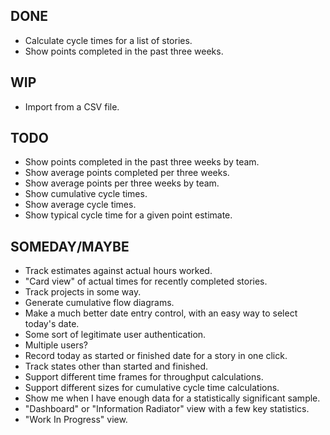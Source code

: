 DONE
----
* Calculate cycle times for a list of stories.
* Show points completed in the past three weeks.

WIP
---
* Import from a CSV file.

TODO
----
* Show points completed in the past three weeks by team.
* Show average points completed per three weeks.
* Show average points per three weeks by team.
* Show cumulative cycle times.
* Show average cycle times.
* Show typical cycle time for a given point estimate.

SOMEDAY/MAYBE
-------------
* Track estimates against actual hours worked.
* "Card view" of actual times for recently completed stories.
* Track projects in some way.
* Generate cumulative flow diagrams.
* Make a much better date entry control, with an easy way to select today's date.
* Some sort of legitimate user authentication.
* Multiple users?
* Record today as started or finished date for a story in one click.
* Track states other than started and finished.
* Support different time frames for throughput calculations.
* Support different sizes for cumulative cycle time calculations.
* Show me when I have enough data for a statistically significant sample.
* "Dashboard" or "Information Radiator" view with a few key statistics.
* "Work In Progress" view.
